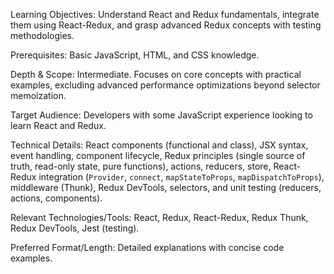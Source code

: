 Learning Objectives: Understand React and Redux fundamentals, integrate them using React-Redux, and grasp advanced Redux concepts with testing methodologies.

Prerequisites: Basic JavaScript, HTML, and CSS knowledge.

Depth & Scope: Intermediate. Focuses on core concepts with practical examples, excluding advanced performance optimizations beyond selector memoization.

Target Audience: Developers with some JavaScript experience looking to learn React and Redux.

Technical Details: React components (functional and class), JSX syntax, event handling, component lifecycle, Redux principles (single source of truth, read-only state, pure functions), actions, reducers, store, React-Redux integration (`Provider`, `connect`, `mapStateToProps`, `mapDispatchToProps`), middleware (Thunk), Redux DevTools, selectors, and unit testing (reducers, actions, components).

Relevant Technologies/Tools: React, Redux, React-Redux, Redux Thunk, Redux DevTools, Jest (testing).

Preferred Format/Length: Detailed explanations with concise code examples.
